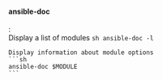 #### ansible-doc
:   
    Display a list of modules
    ```sh
    ansible-doc -l
    ```

    Display information about module options
    ```sh
    ansible-doc $MODULE
    ```